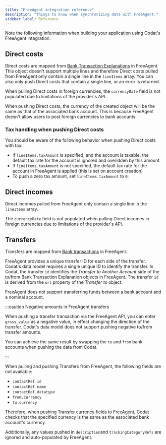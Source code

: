 ```yaml
---
title: "FreeAgent integration reference"
description: "Things to know when synchronizing data with FreeAgent."
sidebar_label: Reference
---
```


Note the following information when building your application using Codat's FreeAgent integration.

## Direct costs

Direct costs are mapped from [Bank Transaction Explanations](https://dev.freeagent.com/docs/bank_transaction_explanations) in FreeAgent. This object doesn't support multiple lines and therefore Direct costs pulled from FreeAgent only contain a single line in the `lineItems` array. You can also only push Direct costs that contain a single line, or an error is returned.

When pulling Direct costs in foreign currencies, the `currencyRate` field is not populated due to limitations of the provider's API.

When pushing Direct costs, the currency of the created object will be the same as that of the associated bank account. This is because FreeAgent doesn't allow users to post foreign currencies to bank accounts.

### Tax handling when pushing Direct costs

You should be aware of the following behavior when pushing Direct costs with tax:

- If `lineItems.taxAmount` is specified, and the account is taxable, the default tax rate for the account is ignored and overidden by this amount.
- If `lineItems.taxAmount` is not specified, the default tax rate for the account in FreeAgent is applied (this is set on account creation)
- To push a zero tax amount, set `lineItems.taxAmount` to `0`.

## Direct incomes

Direct incomes pulled from FreeAgent only contain a single line in the `lineItems` array.

The `currencyRate` field is not populated when pulling Direct incomes in foreign currencies due to limitations of the provider's API.

## Transfers

Transfers are mapped from [Bank transactions](https://dev.freeagent.com/docs/bank_transactions) in FreeAgent.

FreeAgent provides a unique transfer ID for each side of the transfer. Codat's data model requires a single unique ID to identify the transfer. In Codat, the transfer `id` identifies the _Transfer to Another Account_ side of the to/from Bank Transaction Explanation objects in FreeAgent. The transfer `id` is derived from the `url` property of the _Transfer to_ object.

FreeAgent does not support transferring funds between a bank account and a nominal account.

:::caution Negative amounts in FreeAgent transfers

When pushing a transfer transaction via the FreeAgent API, you can enter `gross_value` as a negative value, in effect changing the direction of the transfer. Codat's data model does not support pushing negative to/from transfer amounts.

You can achieve the same result by swapping the `to` and `from` bank accounts when pushing the data from Codat.

:::

When pulling and pushing Transfers from FreeAgent, the following fields are not available:

- `contactRef.id`
- `contactRef.name`
- `contactRef.datatype`
- `from.currency`
- `to.currency`

Therefore, when pushing Transfer currency fields to FreeAgent, Codat checks that the specified currency is the same as the associated bank account's currency.

Additionally, any values pushed in `description`and `trackingCategoryRefs` are ignored and auto-populated by FreeAgent.

